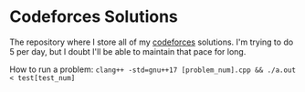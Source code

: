 # Codeforces Solutions

The repository where I store all of my [codeforces](https://codeforces.com) solutions. I'm trying to do 5 per day, but I doubt I'll be able to maintain that pace for long.

How to run a problem: `clang++ -std=gnu++17 [problem_num].cpp && ./a.out < test[test_num]`